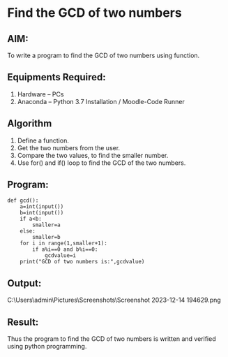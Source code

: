 # Find the GCD of two numbers

## AIM:
To write a program to find the GCD of two numbers using function.

## Equipments Required:
1. Hardware – PCs
2. Anaconda – Python 3.7 Installation / Moodle-Code Runner

## Algorithm
1. Define a function.
2. Get the two numbers from the user.
3. Compare the two values, to find the smaller number.
4. Use for() and if() loop to find the GCD of the two numbers.

## Program:
~~~
def gcd():
    a=int(input())
    b=int(input())
    if a<b:
        smaller=a
    else:
        smaller=b
    for i in range(1,smaller+1):
        if a%i==0 and b%i==0:
            gcdvalue=i
    print("GCD of two numbers is:",gcdvalue)
~~~

## Output:
C:\Users\admin\Pictures\Screenshots\Screenshot 2023-12-14 194629.png


## Result:
Thus the program to find the GCD of two numbers is written and verified using python programming.
